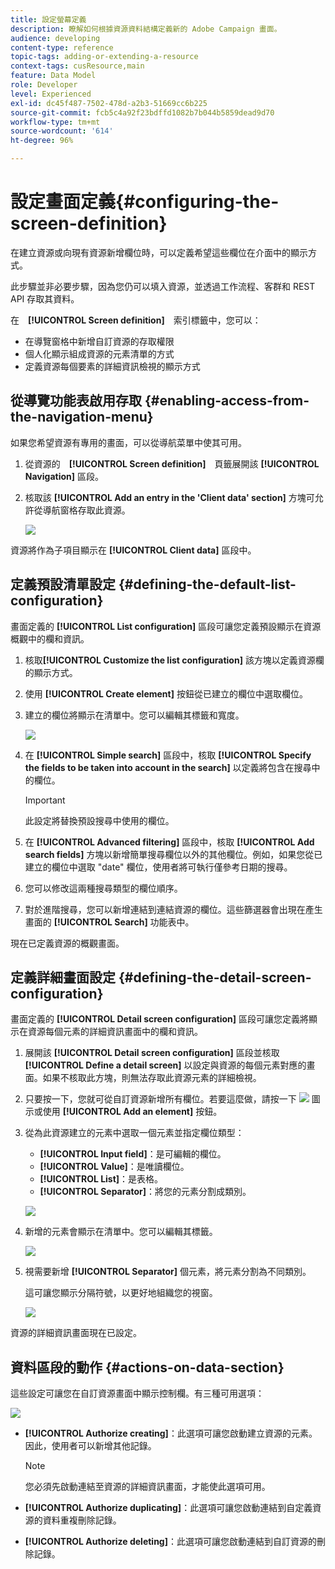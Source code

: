 ```yaml
---
title: 設定螢幕定義
description: 瞭解如何根據資源資料結構定義新的 Adobe Campaign 畫面。
audience: developing
content-type: reference
topic-tags: adding-or-extending-a-resource
context-tags: cusResource,main
feature: Data Model
role: Developer
level: Experienced
exl-id: dc45f487-7502-478d-a2b3-51669cc6b225
source-git-commit: fcb5c4a92f23bdffd1082b7b044b5859dead9d70
workflow-type: tm+mt
source-wordcount: '614'
ht-degree: 96%

---
```


# 設定畫面定義{#configuring-the-screen-definition}

在建立資源或向現有資源新增欄位時，可以定義希望這些欄位在介面中的顯示方式。

此步驟並非必要步驟，因為您仍可以填入資源，並透過工作流程、客群和 REST API 存取其資料。

在　**[!UICONTROL Screen definition]**　索引標籤中，您可以：

* 在導覽窗格中新增自訂資源的存取權限
* 個人化顯示組成資源的元素清單的方式
* 定義資源每個要素的詳細資訊檢視的顯示方式

## 從導覽功能表啟用存取 {#enabling-access-from-the-navigation-menu}

如果您希望資源有專用的畫面，可以從導航菜單中使其可用。

1. 從資源的　**[!UICONTROL Screen definition]**　頁籤展開該 **[!UICONTROL Navigation]** 區段。
1. 核取該 **[!UICONTROL Add an entry in the 'Client data' section]** 方塊可允許從導航窗格存取此資源。

   ![](assets/schema_extension_19.png)

資源將作為子項目顯示在 **[!UICONTROL Client data]** 區段中。

## 定義預設清單設定 {#defining-the-default-list-configuration}

畫面定義的 **[!UICONTROL List configuration]** 區段可讓您定義預設顯示在資源概觀中的欄和資訊。

1. 核取&#x200B;**[!UICONTROL Customize the list configuration]** 該方塊以定義資源欄的顯示方式。
1. 使用 **[!UICONTROL Create element]** 按鈕從已建立的欄位中選取欄位。
1. 建立的欄位將顯示在清單中。您可以編輯其標籤和寬度。

   ![](assets/schema_extension_20.png)

1. 在 **[!UICONTROL Simple search]** 區段中，核取 **[!UICONTROL Specify the fields to be taken into account in the search]** 以定義將包含在搜尋中的欄位。

   >[!IMPORTANT]
   >
   >此設定將替換預設搜尋中使用的欄位。

1. 在 **[!UICONTROL Advanced filtering]** 區段中，核取 **[!UICONTROL Add search fields]** 方塊以新增簡單搜尋欄位以外的其他欄位。例如，如果您從已建立的欄位中選取 &quot;date&quot; 欄位，使用者將可執行僅參考日期的搜尋。
1. 您可以修改這兩種搜尋類型的欄位順序。
1. 對於進階搜尋，您可以新增連結到連結資源的欄位。這些篩選器會出現在產生畫面的 **[!UICONTROL Search]** 功能表中。

現在已定義資源的概觀畫面。

## 定義詳細畫面設定 {#defining-the-detail-screen-configuration}

畫面定義的 **[!UICONTROL Detail screen configuration]** 區段可讓您定義將顯示在資源每個元素的詳細資訊畫面中的欄和資訊。

1. 展開該 **[!UICONTROL Detail screen configuration]** 區段並核取 **[!UICONTROL Define a detail screen]** 以設定與資源的每個元素對應的畫面。如果不核取此方塊，則無法存取此資源元素的詳細檢視。
1. 只要按一下，您就可從自訂資源新增所有欄位。若要這麼做，請按一下 ![](assets/addallfieldsicon.png) 圖示或使用 **[!UICONTROL Add an element]** 按鈕。
1. 從為此資源建立的元素中選取一個元素並指定欄位類型：

   * **[!UICONTROL Input field]**：是可編輯的欄位。
   * **[!UICONTROL Value]**：是唯讀欄位。
   * **[!UICONTROL List]**：是表格。
   * **[!UICONTROL Separator]**：將您的元素分割成類別。

   ![](assets/schema_extension_23.png)

1. 新增的元素會顯示在清單中。您可以編輯其標籤。

   ![](assets/schema_extension_22.png)

1. 視需要新增 **[!UICONTROL Separator]** 個元素，將元素分割為不同類別。

   這可讓您顯示分隔符號，以更好地組織您的視窗。

   ![](assets/schema_extension_25.png)

資源的詳細資訊畫面現在已設定。

## 資料區段的動作 {#actions-on-data-section}

這些設定可讓您在自訂資源畫面中顯示控制欄。有三種可用選項：

![](assets/schema_extension_actions.png)

* **[!UICONTROL Authorize creating]**：此選項可讓您啟動建立資源的元素。因此，使用者可以新增其他記錄。

  >[!NOTE]
  >
  >您必須先啟動連結至資源的詳細資訊畫面，才能使此選項可用。

* **[!UICONTROL Authorize duplicating]**：此選項可讓您啟動連結到自定義資源的資料重複刪除記錄。
* **[!UICONTROL Authorize deleting]**：此選項可讓您啟動連結到自訂資源的刪除記錄。
